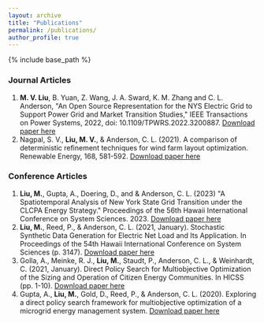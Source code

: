 ```yaml
---
layout: archive
title: "Publications"
permalink: /publications/
author_profile: true
---
```


{% include base_path %}
### Journal Articles
1. **M. V. Liu**, B. Yuan, Z. Wang, J. A. Sward, K. M. Zhang and C. L. Anderson, "An Open Source Representation for the NYS Electric Grid to Support Power Grid and Market Transition Studies," IEEE Transactions on Power Systems, 2022, doi: 10.1109/TPWRS.2022.3200887.
[Download paper here](https://ieeexplore.ieee.org/abstract/document/9866561)
2. Nagpal, S. V., **Liu, M. V.**, & Anderson, C. L. (2021). A comparison of deterministic refinement techniques for wind farm layout optimization. Renewable Energy, 168, 581-592.
[Download paper here](https://www.sciencedirect.com/science/article/pii/S0960148120319698)

### Conference Articles
1. **Liu, M.**, Gupta, A., Doering, D., and & Anderson, C. L. (2023) "A Spatiotemporal Analysis of New York State Grid Transition under the CLCPA Energy Strategy." Proceedings of the 56th Hawaii International Conference on System Sciences. 2023. [Download paper here](https://scholarspace.manoa.hawaii.edu/items/bd07c47b-4888-4e7f-8f49-ad292181f378)
2. **Liu, M.**, Reed, P., & Anderson, C. L. (2021, January). Stochastic Synthetic Data Generation for Electric Net Load and Its Application. In Proceedings of the 54th Hawaii International Conference on System Sciences (p. 3147). [Download paper here](https://scholarspace.manoa.hawaii.edu/items/3acbbe04-5e96-4ae8-b820-8f07e20f5580)
3. Golla, A., Meinke, R. J., **Liu, M.**, Staudt, P., Anderson, C. L., & Weinhardt, C. (2021, January). Direct Policy Search for Multiobjective Optimization of the Sizing and Operation of Citizen Energy Communities. In HICSS (pp. 1-10). [Download paper here](https://scholarspace.manoa.hawaii.edu/items/a4dae58b-49fb-4fef-8cd1-a57876b5aa01)
4. Gupta, A., **Liu, M.**, Gold, D., Reed, P., & Anderson, C. L. (2020). Exploring a direct policy search framework for multiobjective optimization of a microgrid energy management system. [Download paper here](https://scholarspace.manoa.hawaii.edu/items/a4b44339-85ce-4c1e-a6c1-9c69fb07e723)
